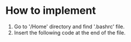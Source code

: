 # How to implement
1) Go to '/Home' directory and find '.bashrc' file.
2) Insert the following code at the end of the file.


<!--- git_branch() {
  git branch 2> /dev/null | sed -e '/^[^*]/d' -e 's/* \(.*\)/(\1)/'
}
# Terminal Prompt:
export PS1="\[\e]0;\u@\h: \w\a\]${debian_chroot:+($debian_chroot)}\[\033[01;32m\]\u\[\033[00m\]:\[\033[01;34m\]\w\[\033[00m\] \[\033[00;91m\]\$(git_branch)\[\033[00m\]\$ "
--->
